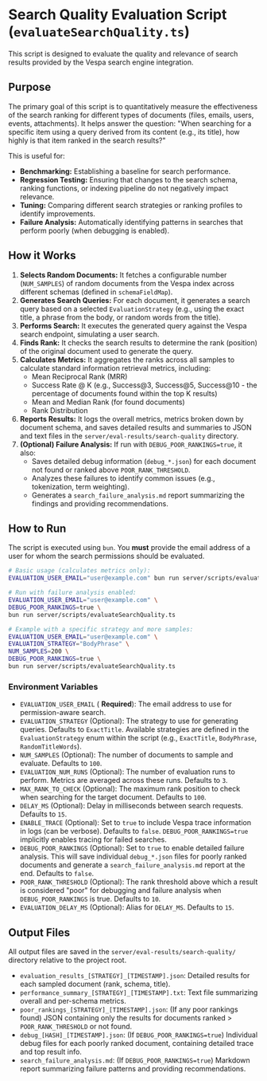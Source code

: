 # Search Quality Evaluation Script (`evaluateSearchQuality.ts`)

This script is designed to evaluate the quality and relevance of search results provided by the Vespa search engine integration.

## Purpose

The primary goal of this script is to quantitatively measure the effectiveness of the search ranking for different types of documents (files, emails, users, events, attachments). It helps answer the question: "When searching for a specific item using a query derived from its content (e.g., its title), how highly is that item ranked in the search results?"

This is useful for:

*   **Benchmarking:** Establishing a baseline for search performance.
*   **Regression Testing:** Ensuring that changes to the search schema, ranking functions, or indexing pipeline do not negatively impact relevance.
*   **Tuning:** Comparing different search strategies or ranking profiles to identify improvements.
*   **Failure Analysis:** Automatically identifying patterns in searches that perform poorly (when debugging is enabled).

## How it Works

1.  **Selects Random Documents:** It fetches a configurable number (`NUM_SAMPLES`) of random documents from the Vespa index across different schemas (defined in `schemaFieldMap`).
2.  **Generates Search Queries:** For each document, it generates a search query based on a selected `EvaluationStrategy` (e.g., using the exact title, a phrase from the body, or random words from the title).
3.  **Performs Search:** It executes the generated query against the Vespa search endpoint, simulating a user search.
4.  **Finds Rank:** It checks the search results to determine the rank (position) of the original document used to generate the query.
5.  **Calculates Metrics:** It aggregates the ranks across all samples to calculate standard information retrieval metrics, including:
    *   Mean Reciprocal Rank (MRR)
    *   Success Rate @ K (e.g., Success@3, Success@5, Success@10 - the percentage of documents found within the top K results)
    *   Mean and Median Rank (for found documents)
    *   Rank Distribution
6.  **Reports Results:** It logs the overall metrics, metrics broken down by document schema, and saves detailed results and summaries to JSON and text files in the `server/eval-results/search-quality` directory.
7.  **(Optional) Failure Analysis:** If run with `DEBUG_POOR_RANKINGS=true`, it also:
    *   Saves detailed debug information (`debug_*.json`) for each document not found or ranked above `POOR_RANK_THRESHOLD`.
    *   Analyzes these failures to identify common issues (e.g., tokenization, term weighting).
    *   Generates a `search_failure_analysis.md` report summarizing the findings and providing recommendations.

## How to Run

The script is executed using `bun`. You **must** provide the email address of a user for whom the search permissions should be evaluated.

```bash
# Basic usage (calculates metrics only):
EVALUATION_USER_EMAIL="user@example.com" bun run server/scripts/evaluateSearchQuality.ts

# Run with failure analysis enabled:
EVALUATION_USER_EMAIL="user@example.com" \
DEBUG_POOR_RANKINGS=true \
bun run server/scripts/evaluateSearchQuality.ts

# Example with a specific strategy and more samples:
EVALUATION_USER_EMAIL="user@example.com" \
EVALUATION_STRATEGY="BodyPhrase" \
NUM_SAMPLES=200 \
DEBUG_POOR_RANKINGS=true \
bun run server/scripts/evaluateSearchQuality.ts
```

### Environment Variables

*   `EVALUATION_USER_EMAIL` ( **Required**): The email address to use for permission-aware search.
*   `EVALUATION_STRATEGY` (Optional): The strategy to use for generating queries. Defaults to `ExactTitle`. Available strategies are defined in the `EvaluationStrategy` enum within the script (e.g., `ExactTitle`, `BodyPhrase`, `RandomTitleWords`).
*   `NUM_SAMPLES` (Optional): The number of documents to sample and evaluate. Defaults to `100`.
*   `EVALUATION_NUM_RUNS` (Optional): The number of evaluation runs to perform. Metrics are averaged across these runs. Defaults to `3`.
*   `MAX_RANK_TO_CHECK` (Optional): The maximum rank position to check when searching for the target document. Defaults to `100`.
*   `DELAY_MS` (Optional): Delay in milliseconds between search requests. Defaults to `15`.
*   `ENABLE_TRACE` (Optional): Set to `true` to include Vespa trace information in logs (can be verbose). Defaults to `false`. `DEBUG_POOR_RANKINGS=true` implicitly enables tracing for failed searches.
*   `DEBUG_POOR_RANKINGS` (Optional): Set to `true` to enable detailed failure analysis. This will save individual `debug_*.json` files for poorly ranked documents and generate a `search_failure_analysis.md` report at the end. Defaults to `false`.
*   `POOR_RANK_THRESHOLD` (Optional): The rank threshold above which a result is considered "poor" for debugging and failure analysis when `DEBUG_POOR_RANKINGS` is true. Defaults to `10`.
*   `EVALUATION_DELAY_MS` (Optional): Alias for `DELAY_MS`. Defaults to `15`.

## Output Files

All output files are saved in the `server/eval-results/search-quality/` directory relative to the project root.

*   `evaluation_results_[STRATEGY]_[TIMESTAMP].json`: Detailed results for each sampled document (rank, schema, title).
*   `performance_summary_[STRATEGY]_[TIMESTAMP].txt`: Text file summarizing overall and per-schema metrics.
*   `poor_rankings_[STRATEGY]_[TIMESTAMP].json`: (If any poor rankings found) JSON containing only the results for documents ranked > `POOR_RANK_THRESHOLD` or not found.
*   `debug_[HASH]_[TIMESTAMP].json`: (If `DEBUG_POOR_RANKINGS=true`) Individual debug files for each poorly ranked document, containing detailed trace and top result info.
*   `search_failure_analysis.md`: (If `DEBUG_POOR_RANKINGS=true`) Markdown report summarizing failure patterns and providing recommendations. 